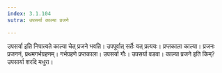 ```yaml
---
index: 3.1.104
sutra: उपसर्या काल्या प्रजने

---
```

उपसर्या इति निपात्यते काल्या चेत् प्रजने भवति। उपपूर्वात् सर्तेः यत् प्रत्ययः। प्रप्तकाला काल्या। प्रजनः प्रजननं, प्रथमगर्भग्रहणम्। गर्भग्रहणे प्रप्तकाला। उपसर्या गौः। उपसर्या वडवा। काल्या प्रजने इति किम्? उपसार्या शरदि मधुरा।